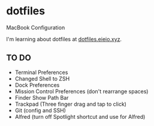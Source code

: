 # dotfiles
MacBook Configuration

I'm learning about dotfiles at [dotfiles.eieio.xyz](http://dotfiles.eieio.xyz).

## TO DO
- Terminal Preferences
- Changed Shell to ZSH
- Dock Preferences
- Mission Control Preferences (don't rearrange spaces)
- Finder Show Path Bar
- Trackpad (Three finger drag and tap to click)
- Git (config and SSH)
- Alfred (turn off Spotlight shortcut and use for Alfred)
